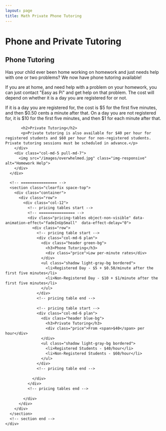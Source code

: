 ```yaml
---
layout: page
title: Math Private Phone Tutoring
---
```


<!-- main start -->
<div class="main col-12">
  <div class="row">
    <div class="col-md-12">
      <h1 class="page-title">Phone and Private Tutoring</h1>
      <div class="separator-2"></div>
      <div class="row">
        <div class="col-md-7 push-md-5">
          <h2>Phone Tutoring</h2>
          <p>Has your child ever been home working on homework and just needs help with one or two problems?  We now have phone tutoring available!</p>
          <p>If you are at home, and need help with a problem on your homework, you can just contact "Easy as Pi" and get help on that problem.  The cost will depend on whether it is a day you are registered for or not.</p>
           <p>If it is a day you are registered for, the cost is $5 for the first five minutes, and then $0.50 cents a minute after that.  On a day you are not registered for, it is $10 for the first five minutes, and then $1 for each minute after that.</p>
           
           
           <h2>Private Tutoring</h2>
           <p>Private tutoring is also available for $40 per hour for registered students and $60 per hour for non-registered students.  Private tutoring sessions must be scheduled in advance.</p>      
        </div>
        <div class="col-md-5 pull-md-7">
          <img src="/images/overwhelmed.jpg" class="img-responsive" alt="Homework Help">
        </div>
      </div>

 <!-- section start -->
      <!-- ================ -->
      <section class="clearfix space-top">
        <div class="container">
          <div class="row">
            <div class="col-12">
              <!-- pricing tables start -->
              <!-- ================ -->
              <div class="pricing-tables object-non-visible" data-animation-effect="fadeInUpSmall"  data-effect-delay="0">
                <div class="row">
                  <!-- pricing table start -->
                  <div class="col-md-6 plan">
                    <div class="header green-bg">
                      <h3>Phone Tutoring</h3>
                      <div class="price">Low per-minute rates</div>
                    </div>
                    <ul class="shadow light-gray-bg bordered">
                      <li>Registered Day - $5 + $0.50/minute after the first five minutes</li>
                      <li>Non-Registered Day - $10 + $1/minute after the first five minutes</li>
                    </ul>
                  </div>
                  <!-- pricing table end -->

                  <!-- pricing table start -->
                  <div class="col-md-6 plan">
                    <div class="header blue-bg">
                      <h3>Private Tutoring</h3>
                      <div class="price">From <span>$40</span> per hour</div>
                    </div>
                    <ul class="shadow light-gray-bg bordered">
                      <li>Registered Students - $40/hour</li>
                      <li>Non-Registered Students - $60/hour</li>
                    </ul>
                  </div>
                  <!-- pricing table end -->
                                    
                </div>
              </div>
              <!-- pricing tables end -->

            </div>
          </div>
        </div>
      </section>
      <!-- section end -->
    </div>
  </div>
</div>
<!-- main end -->